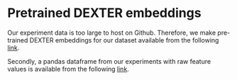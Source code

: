 # Pretrained DEXTER embeddings

Our experiment data is too large to host on Github. Therefore, we make pre-trained DEXTER embeddings for our dataset available from the following [link](https://reveng-ai-public.s3.eu-west-1.amazonaws.com/dexter_embeddings.csv.xz).

Secondly, a pandas dataframe from our experiments with raw feature values is available from the following [link](https://reveng-ai-public.s3.eu-west-1.amazonaws.com/dexter_exp_data.pickle.xz).


